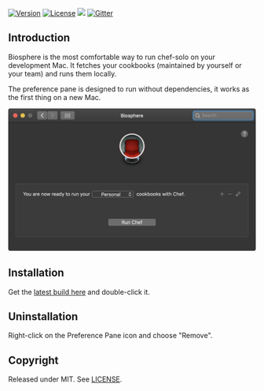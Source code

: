 [![Version](https://img.shields.io/github/tag/halo/Biosphere.svg?style=flat&label=version)](https://github.com/halo/Biosphere/releases)
[![License](https://img.shields.io/badge/license-MIT-blue.svg?style=flat)](https://github.com/halo/Biosphere/blob/master/LICENSE.md)
![](https://img.shields.io/badge/Swift-5-orange.svg)
[![Gitter](https://badges.gitter.im/Join%20Chat.svg)](https://gitter.im/halo/Biosphere)

## Introduction

Biosphere is the most comfortable way to run chef-solo on your development Mac.
It fetches your cookbooks (maintained by yourself or your team) and runs them locally.

The preference pane is designed to run without dependencies, it works as the first thing on a new Mac.

![Screenshot](/doc/screenshot-2019-06-08.jpg?raw=true)

## Installation

Get the [latest build here](https://github.com/halo/Biosphere/releases/latest) and double-click it.

## Uninstallation

Right-click on the Preference Pane icon and choose "Remove".

## Copyright

Released under MIT. See [LICENSE](http://github.com/halo/Biosphere/blob/master/LICENSE.md).
